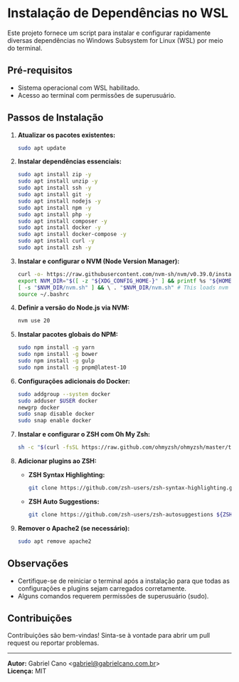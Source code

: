 # Instalação de Dependências no WSL

Este projeto fornece um script para instalar e configurar rapidamente diversas dependências no Windows Subsystem for Linux (WSL) por meio do terminal.

## Pré-requisitos

- Sistema operacional com WSL habilitado.
- Acesso ao terminal com permissões de superusuário.

## Passos de Instalação

1. **Atualizar os pacotes existentes:**
   ```bash
   sudo apt update
   ```

2. **Instalar dependências essenciais:**
   ```bash
   sudo apt install zip -y
   sudo apt install unzip -y
   sudo apt install ssh -y
   sudo apt install git -y
   sudo apt install nodejs -y
   sudo apt install npm -y
   sudo apt install php -y
   sudo apt install composer -y
   sudo apt install docker -y
   sudo apt install docker-compose -y
   sudo apt install curl -y
   sudo apt install zsh -y
   ```

3. **Instalar e configurar o NVM (Node Version Manager):**
   ```bash
   curl -o- https://raw.githubusercontent.com/nvm-sh/nvm/v0.39.0/install.sh | bash
   export NVM_DIR="$([ -z "${XDG_CONFIG_HOME-}" ] && printf %s "${HOME}/.nvm" || printf %s "${XDG_CONFIG_HOME}/nvm")"
   [ -s "$NVM_DIR/nvm.sh" ] && \ . "$NVM_DIR/nvm.sh" # This loads nvm
   source ~/.bashrc
   ```

4. **Definir a versão do Node.js via NVM:**
   ```bash
   nvm use 20
   ```

5. **Instalar pacotes globais do NPM:**
   ```bash
   sudo npm install -g yarn
   sudo npm install -g bower
   sudo npm install -g gulp
   sudo npm install -g pnpm@latest-10
   ```

6. **Configurações adicionais do Docker:**
   ```bash
   sudo addgroup --system docker
   sudo adduser $USER docker
   newgrp docker
   sudo snap disable docker
   sudo snap enable docker
   ```

7. **Instalar e configurar o ZSH com Oh My Zsh:**
   ```bash
   sh -c "$(curl -fsSL https://raw.github.com/ohmyzsh/ohmyzsh/master/tools/install.sh)"
   ```

8. **Adicionar plugins ao ZSH:**
   - **ZSH Syntax Highlighting:**
     ```bash
     git clone https://github.com/zsh-users/zsh-syntax-highlighting.git ${ZSH_CUSTOM:-~/.oh-my-zsh/custom}/plugins/zsh-syntax-highlighting
     ```
   - **ZSH Auto Suggestions:**
     ```bash
     git clone https://github.com/zsh-users/zsh-autosuggestions ${ZSH_CUSTOM:-~/.oh-my-zsh/custom}/plugins/zsh-autosuggestions
     ```

9. **Remover o Apache2 (se necessário):**
   ```bash
   sudo apt remove apache2
   ```

## Observações

- Certifique-se de reiniciar o terminal após a instalação para que todas as configurações e plugins sejam carregados corretamente.
- Alguns comandos requerem permissões de superusuário (sudo).

## Contribuições

Contribuições são bem-vindas! Sinta-se à vontade para abrir um pull request ou reportar problemas.

---

**Autor:** Gabriel Cano <[gabriel@gabrielcano.com.br](mailto:gabriel@gabrielcano.com.br)> <br />
**Licença:** MIT
